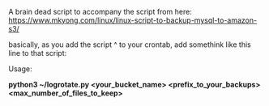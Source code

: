 A brain dead script to accompany the script from here:
https://www.mkyong.com/linux/linux-script-to-backup-mysql-to-amazon-s3/

basically, as you add the script ^ to your crontab, add somethink like this line to that script:

Usage:

**python3 ~/logrotate.py <your_bucket_name> <prefix_to_your_backups> <max_number_of_files_to_keep>**
